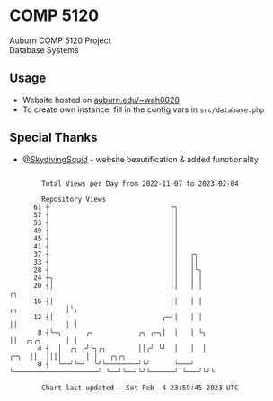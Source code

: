 # COMP 5120
Auburn COMP 5120 Project  
Database Systems

## Usage
- Website hosted on [auburn.edu/~wah0028](https://webhome.auburn.edu/~wah0028/)
- To create own instance, fill in the config vars in `src/database.php`

## Special Thanks
- [@SkydivingSquid](https://github.com/SkydivingSquid) - website beautification & added functionality

```

        Total Views per Day from 2022-11-07 to 2023-02-04

        Repository Views
      61 ┼                              ╭╮
      57 ┤                              ││
      53 ┤                              ││
      49 ┤                              ││
      45 ┤                              ││
      41 ┤                              ││
      37 ┤                              ││   ╭╮
      33 ┤                              ││   ││
      28 ┤                              ││   │╰╮
      24 ┼╮                             ││   │ │
      20 ┤│                             ││   │ │                                         ╭╮
      16 ┤│                             ││   │ │                           ╭╮            │╰╮
      12 ┤│                           ╭─╯│   │ │                           ││            │ │
       8 ┤╰─╮      ╭╮           ╭╮ ╭─╮│  │   │ ╰╮                          ││  ╭╮╭╮      │ │
       4 ┤  │  ╭╮ ╭╯╰╮╭╮        ││╭╯ ╰╯  │   │  │                     ╭─╮  ││  ││││      │ │   ╭╮╭╮
       0 ┤  ╰──╯╰─╯  ╰╯╰────────╯╰╯      ╰───╯  ╰─────────────────────╯ ╰──╯╰──╯╰╯╰──────╯ ╰───╯╰╯╰

        Chart last updated - Sat Feb  4 23:59:45 2023 UTC
        
```
